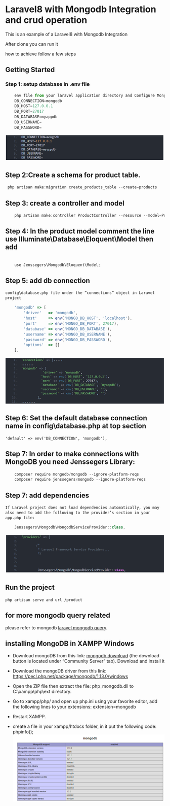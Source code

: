 # Laravel8 with Mongodb Integration and crud operation
This is an example of a Laravel8 with Mongodb Integration

After clone you can run it

how to achieve follow a few steps 

## Getting Started

### Step 1: setup database in .env file
````javascript
    env file from your laravel application directory and Configure MongoDB Database
	DB_CONNECTION=mongodb
	DB_HOST=127.0.0.1
	DB_PORT=27017
	DB_DATABASE=myappdb
	DB_USERNAME=
	DB_PASSWORD=
````
<img alt="Awesome GitHub Profile Readme" src="gitimage/mcrud1.PNG"> </img>


 ## Step 2:Create a schema for product table.

````javascript
 php artisan make:migration create_products_table --create=products

````

## Step 3:  create a controller and model
````javascript 
	php artisan make:controller ProductController --resource --model=Product

````

## Step 4: In the product model comment the line use Illuminate\Database\Eloquent\Model then add
````javascript 
 
	use Jenssegers\Mongodb\Eloquent\Model;
````
## Step 5: add db connection
    config\database.php file under the “connections” object in Laravel project 
````javascript 
    'mongodb' => [
		'driver'   => 'mongodb',
		'host'     => env('MONGO_DB_HOST', 'localhost'),
		'port'     => env('MONGO_DB_PORT', 27017),
		'database' => env('MONGO_DB_DATABASE'),
		'username' => env('MONGO_DB_USERNAME'),
		'password' => env('MONGO_DB_PASSWORD'),
		'options'  => []
	],
````
<img alt="Awesome GitHub Profile Readme" src="gitimage/database.PNG"> </img>
## Step 6: Set the default database connection name in config\database.php at top section
    'default' => env('DB_CONNECTION', 'mongodb'),

## Step 7: In order to make connections with MongoDB you need Jenssegers Library:
````javascript
    composer require mongodb/mongodb --ignore-platform-reqs
	composer require jenssegers/mongodb --ignore-platform-reqs
````

## Step 7: add dependencies
    If Laravel project does not load dependencies automatically, you may also need to add the following to the provider’s section in your app.php file:

````javascript
    Jenssegers\Mongodb\MongodbServiceProvider::class,
````
<img alt="Awesome GitHub Profile Readme" src="gitimage/app.PNG"> </img>

## Run the project 
    php artisan serve and url /product

## for more mongodb query related
please refer to mongodb  <a href="https://github.com/mongodb/laravel-mongodb#basic-usage">laravel mongodb query</a>.

## installing MongoDB in XAMPP Windows


-    Download mongoDB from this link: <a href="http://www.mongodb.org/downloads">mongodb download</a> (the download button is located under “Community Server” tab). Download and install it
	
-	Download the mongoDB driver from this link:
	https://pecl.php.net/package/mongodb/1.13.0/windows
	
-	Open the ZIP file then extract the file: php_mongodb.dll to C:\xampp\php\ext directory.
-	Go to xampp/php/ and open up php.ini using your favorite editor, add the following lines to your extensions: extension=mongodb
-	Restart XAMPP.
-    create a file in your xampp/htdocs folder, in it put the following code: phpinfo();
<img alt="Awesome GitHub Profile Readme" src="gitimage/m1.PNG"> </img>